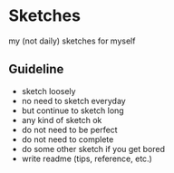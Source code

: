 # Sketches

my (not daily) sketches for myself


## Guideline

- sketch loosely
- no need to sketch everyday
- but continue to sketch long
- any kind of sketch ok
- do not need to be perfect
- do not need to complete
- do some other sketch if you get bored
- write readme (tips, reference, etc.)
